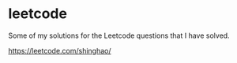 # leetcode
Some of my solutions for the Leetcode questions that I have solved. 

https://leetcode.com/shinghao/
